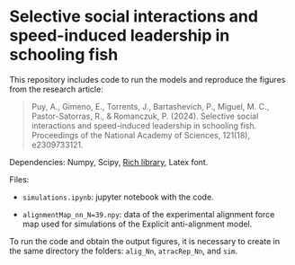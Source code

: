 # Selective social interactions and speed-induced leadership in schooling fish

This repository includes code to run the models and reproduce the figures from the research article:

> Puy, A., Gimeno, E., Torrents, J., Bartashevich, P., Miguel, M. C., Pastor-Satorras, R., & Romanczuk, P. (2024). Selective social interactions and speed-induced leadership in schooling fish. Proceedings of the National Academy of Sciences, 121(18), e2309733121.

Dependencies: Numpy, Scipy, [Rich library](https://github.com/Textualize/rich), Latex font.

Files:

- ```simulations.ipynb```: jupyter notebook with the code.

- ```alignmentMap_nn_N=39.npy```: data of the experimental alignment force map used for simulations of the Explicit anti-alignment model.

To run the code and obtain the output figures, it is necessary to create in the same directory the folders: `alig_Nn`, `atracRep_Nn`, and `sim`.

